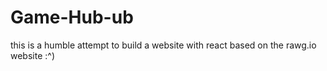 # Game-Hub-ub
this is a humble attempt to build a website with react based on the rawg.io website :^)
